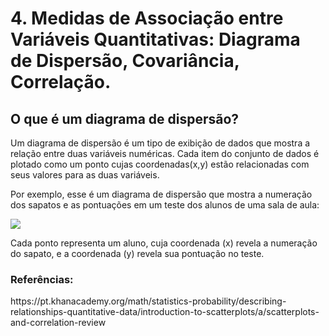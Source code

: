 <h1>4. Medidas de Associação entre Variáveis Quantitativas: Diagrama de Dispersão, Covariância, Correlação.</h1>
<h2>O que é um diagrama de dispersão?</h2>
<p>Um diagrama de dispersão é um tipo de exibição de dados que mostra a relação entre duas variáveis numéricas. Cada item do conjunto de dados é plotado como um ponto cujas coordenadas(x,y) estão relacionadas com seus valores para as duas variáveis.</p>
<p>Por exemplo, esse é um diagrama de dispersão que mostra a numeração dos sapatos e as pontuações em um teste dos alunos de uma sala de aula:</p>
<img src="Scatter-Diagram.png">
<p>Cada ponto representa um aluno, cuja coordenada (x) revela a numeração do sapato, e a coordenada (y) revela sua pontuação no teste.</p>
<h3>Referências:</h3>
<p>https://pt.khanacademy.org/math/statistics-probability/describing-relationships-quantitative-data/introduction-to-scatterplots/a/scatterplots-and-correlation-review</p>
